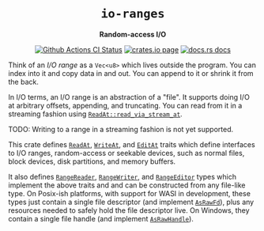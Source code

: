 <div align="center">
  <h1><code>io-ranges</code></h1>

  <p>
    <strong>Random-access I/O</strong>
  </p>

  <p>
    <a href="https://github.com/sunfishcode/io-ranges/actions?query=workflow%3ACI"><img src="https://github.com/sunfishcode/io-ranges/workflows/CI/badge.svg" alt="Github Actions CI Status" /></a>
    <a href="https://crates.io/crates/io_ranges"><img src="https://img.shields.io/crates/v/io_ranges.svg" alt="crates.io page" /></a>
    <a href="https://docs.rs/io-ranges"><img src="https://docs.rs/io-ranges/badge.svg" alt="docs.rs docs" /></a>
  </p>
</div>

Think of an *I/O range* as a `Vec<u8>` which lives outside the program. You can
index into it and copy data in and out. You can append to it or shrink it from
the back.

In I/O terms, an I/O range is an abstraction of a "file". It supports doing I/O
at arbitrary offsets, appending, and truncating. You can read from it in a
streaming fashion using [`ReadAt::read_via_stream_at`].

TODO: Writing to a range in a streaming fashion is not yet supported.

This crate defines [`ReadAt`], [`WriteAt`], and [`EditAt`] traits which define
interfaces to I/O ranges, random-access or seekable devices, such as normal
files, block devices, disk partitions, and memory buffers.

It also defines [`RangeReader`], [`RangeWriter`], and [`RangeEditor`] types which
implement the above traits and and can be constructed from any file-like type.
On Posix-ish platforms, with support for WASI in development, these types just
contain a single file descriptor (and implement [`AsRawFd`]), plus any
resources needed to safely hold the file descriptor live. On Windows, they
contain a single file handle (and implement [`AsRawHandle`]).

[`ReadAt`]: https://docs.rs/io-ranges/latest/io_ranges/trait.ReadAt.html
[`WriteAt`]: https://docs.rs/io-ranges/latest/io_ranges/trait.WriteAt.html
[`EditAt`]: https://docs.rs/io-ranges/latest/io_ranges/trait.EditAt.html
[`RangeReader`]: https://docs.rs/io-ranges/latest/io_ranges/struct.RangeReader.html
[`RangeWriter`]: https://docs.rs/io-ranges/latest/io_ranges/struct.RangeWriter.html
[`RangeEditor`]: https://docs.rs/io-ranges/latest/io_ranges/struct.RangeEditor.html
[`AsRawFd`]: https://doc.rust-lang.org/std/os/unix/io/trait.AsRawFd.html
[`AsRawHandle`]: https://doc.rust-lang.org/std/os/windows/io/trait.AsRawHandle.html
[`ReadAt::read_via_stream_at`]: https://docs.rs/io-ranges/latest/io_ranges/trait.ReadAt.html#tymethod.read_via_stream_at
